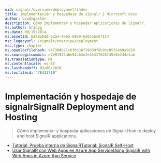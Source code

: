 ```yaml
---
uid: signalr/overview/deployment/index
title: Implementación y hospedaje de signalr | Microsoft Docs
author: bradygaster
description: Cómo implementar y hospedar aplicaciones de Signalr.
ms.author: bradyg
ms.date: 09/19/2014
ms.assetid: 62482bdd-e2a4-46e5-b909-6d0c6bc07114
msc.legacyurl: /signalr/overview/deployment
msc.type: chapter
ms.openlocfilehash: 947384b21c6f0b38f19d09f8b9bc85354b0a9d20
ms.sourcegitcommit: e7e91932a6e91a63e2e46417626f39d6b244a3ab
ms.translationtype: MT
ms.contentlocale: es-ES
ms.lasthandoff: 03/06/2020
ms.locfileid: "78431719"
---
```

# <a name="signalr-deployment-and-hosting"></a><span data-ttu-id="a6235-103">Implementación y hospedaje de signalr</span><span class="sxs-lookup"><span data-stu-id="a6235-103">SignalR Deployment and Hosting</span></span>

> <span data-ttu-id="a6235-104">Cómo implementar y hospedar aplicaciones de Signalr.</span><span class="sxs-lookup"><span data-stu-id="a6235-104">How to deploy and host SignalR applications.</span></span>

- [<span data-ttu-id="a6235-105">Tutorial: Prueba interna de SignalR</span><span class="sxs-lookup"><span data-stu-id="a6235-105">Tutorial: SignalR Self-Host</span></span>](tutorial-signalr-self-host.md)
- [<span data-ttu-id="a6235-106">Usar SignalR con Web Apps en Azure App Service</span><span class="sxs-lookup"><span data-stu-id="a6235-106">Using SignalR with Web Apps in Azure App Service</span></span>](using-signalr-with-azure-web-sites.md)
